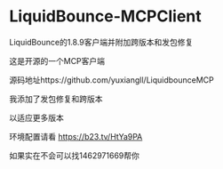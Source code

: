 # LiquidBounce-MCPClient
LiquidBounce的1.8.9客户端并附加跨版本和发包修复

这是开源的一个MCP客户端

源码地址https://github.com/yuxiangll/LiquidbounceMCP

我添加了发包修复和跨版本

以适应更多版本

环境配置请看 https://b23.tv/HtYa9PA

如果实在不会可以找1462971669帮你


